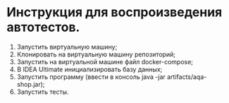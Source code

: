 # Инструкция для воспроизведения автотестов.

1. Запустить виртуальную машину;
2. Клонировать на виртуальную машину репозиторий;
3. Запустить на виртуальной машине файл docker-compose;
4. В IDEA Ultimate инициализировать базу данных;
5. Запустить программу (ввести в консоль java -jar artifacts/aqa-shop.jar);
6. Запустить тесты.
